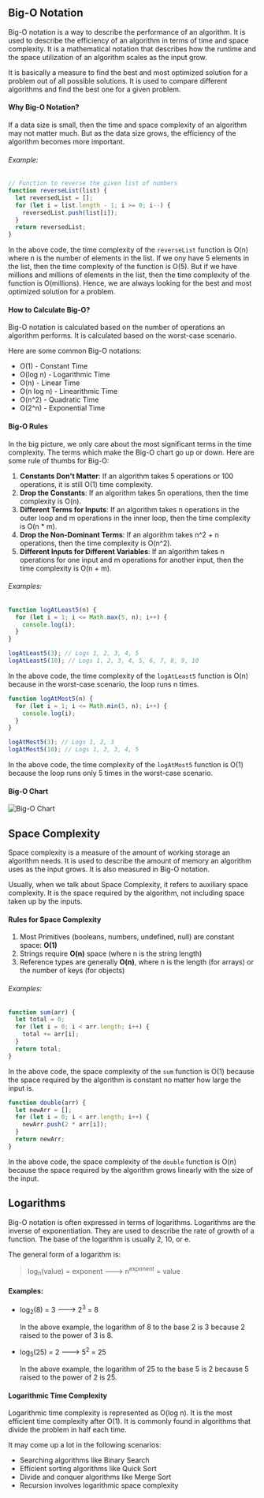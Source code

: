 ## Big-O Notation

Big-O notation is a way to describe the performance of an algorithm. It is used to describe the efficiency of an algorithm in terms of time and space complexity. It is a mathematical notation that describes how the runtime and the space utilization of an algorithm scales as the input grow.

It is basically a measure to find the best and most optimized solution for a problem out of all possible solutions. It is used to compare different algorithms and find the best one for a given problem.

#### Why Big-O Notation?

If a data size is small, then the time and space complexity of an algorithm may not matter much. But as the data size grows, the efficiency of the algorithm becomes more important.

###### Example:

```js
// Function to reverse the given list of numbers
function reverseList(list) {
  let reversedList = [];
  for (let i = list.length - 1; i >= 0; i--) {
    reversedList.push(list[i]);
  }
  return reversedList;
}
```

In the above code, the time complexity of the `reverseList` function is O(n) where n is the number of elements in the list. If we ony have 5 elements in the list, then the time complexity of the function is O(5). But if we have millions and millions of elements in the list, then the time complexity of the function is O(millions). Hence, we are always looking for the best and most optimized solution for a problem.

#### How to Calculate Big-O?

Big-O notation is calculated based on the number of operations an algorithm performs. It is calculated based on the worst-case scenario.

Here are some common Big-O notations:

- O(1) - Constant Time
- O(log n) - Logarithmic Time
- O(n) - Linear Time
- O(n log n) - Linearithmic Time
- O(n^2) - Quadratic Time
- O(2^n) - Exponential Time

#### Big-O Rules

In the big picture, we only care about the most significant terms in the time complexity. The terms which make the Big-O chart go up or down. Here are some rule of thumbs for Big-O:

1. **Constants Don't Matter**: If an algorithm takes 5 operations or 100 operations, it is still O(1) time complexity.
2. **Drop the Constants**: If an algorithm takes 5n operations, then the time complexity is O(n).
3. **Different Terms for Inputs**: If an algorithm takes n operations in the outer loop and m operations in the inner loop, then the time complexity is O(n \* m).
4. **Drop the Non-Dominant Terms**: If an algorithm takes n^2 + n operations, then the time complexity is O(n^2).
5. **Different Inputs for Different Variables**: If an algorithm takes n operations for one input and m operations for another input, then the time complexity is O(n + m).

###### Examples:

```js
function logAtLeast5(n) {
  for (let i = 1; i <= Math.max(5, n); i++) {
    console.log(i);
  }
}

logAtLeast5(3); // Logs 1, 2, 3, 4, 5
logAtLeast5(10); // Logs 1, 2, 3, 4, 5, 6, 7, 8, 9, 10
```

In the above code, the time complexity of the `logAtLeast5` function is O(n) because in the worst-case scenario, the loop runs n times.

```js
function logAtMost5(n) {
  for (let i = 1; i <= Math.min(5, n); i++) {
    console.log(i);
  }
}

logAtMost5(3); // Logs 1, 2, 3
logAtMost5(10); // Logs 1, 2, 3, 4, 5
```

In the above code, the time complexity of the `logAtMost5` function is O(1) because the loop runs only 5 times in the worst-case scenario.

#### Big-O Chart

![Big-O Chart](https://hsuan.info/images/BigO.jpeg)

## Space Complexity

Space complexity is a measure of the amount of working storage an algorithm needs. It is used to describe the amount of memory an algorithm uses as the input grows. It is also measured in Big-O notation.

Usually, when we talk about Space Complexity, it refers to auxiliary space complexity. It is the space required by the algorithm, not including space taken up by the inputs.

#### Rules for Space Complexity

1. Most Primitives (booleans, numbers, undefined, null) are constant space: **O(1)**
2. Strings require **O(n)** space (where n is the string length)
3. Reference types are generally **O(n)**, where n is the length (for arrays) or the number of keys (for objects)

###### Examples:

```js
function sum(arr) {
  let total = 0;
  for (let i = 0; i < arr.length; i++) {
    total += arr[i];
  }
  return total;
}
```

In the above code, the space complexity of the `sum` function is O(1) because the space required by the algorithm is constant no matter how large the input is.

```js
function double(arr) {
  let newArr = [];
  for (let i = 0; i < arr.length; i++) {
    newArr.push(2 * arr[i]);
  }
  return newArr;
}
```

In the above code, the space complexity of the `double` function is O(n) because the space required by the algorithm grows linearly with the size of the input.

## Logarithms

Big-O notation is often expressed in terms of logarithms. Logarithms are the inverse of exponentiation. They are used to describe the rate of growth of a function. The base of the logarithm is usually 2, 10, or e.

The general form of a logarithm is:

> <p>log<sub>n</sub>(value) = exponent ---> n<sup>exponent</sup> = value</p>

#### Examples:

- <p>log<sub>2</sub>(8) = 3 ---> 2<sup>3</sup> = 8</p>

  In the above example, the logarithm of 8 to the base 2 is 3 because 2 raised to the power of 3 is 8.

- <p>log<sub>5</sub>(25) = 2 ---> 5<sup>2</sup> = 25</p>

  In the above example, the logarithm of 25 to the base 5 is 2 because 5 raised to the power of 2 is 25.

#### Logarithmic Time Complexity

Logarithmic time complexity is represented as O(log n). It is the most efficient time complexity after O(1). It is commonly found in algorithms that divide the problem in half each time.

It may come up a lot in the following scenarios:

- Searching algorithms like Binary Search
- Efficient sorting algorithms like Quick Sort
- Divide and conquer algorithms like Merge Sort
- Recursion involves logarithmic space complexity

